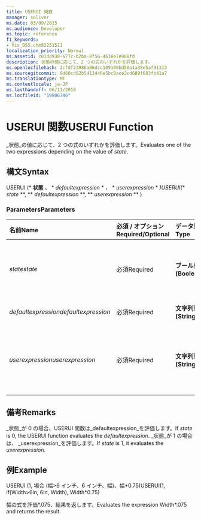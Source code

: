 ```yaml
---
title: USERUI 関数
manager: soliver
ms.date: 03/09/2015
ms.audience: Developer
ms.topic: reference
f1_keywords:
- Vis_DSS.chm82251511
localization_priority: Normal
ms.assetid: c01dd938-677c-b2ba-8f56-4638e7e988fd
description: 状態の値に応じて、2 つの式のいずれかを評価します。
ms.openlocfilehash: 2cfdf23986a06dcc109106bd50a1a38e5af91313
ms.sourcegitcommit: 9d60cd82b5413446e5bc8ace2cd689f683fb41a7
ms.translationtype: MT
ms.contentlocale: ja-JP
ms.lasthandoff: 06/11/2018
ms.locfileid: "19806746"
---
```

# <a name="userui-function"></a><span data-ttu-id="ffb85-103">USERUI 関数</span><span class="sxs-lookup"><span data-stu-id="ffb85-103">USERUI Function</span></span>

<span data-ttu-id="ffb85-104">_状態_の値に応じて、2 つの式のいずれかを評価します。</span><span class="sxs-lookup"><span data-stu-id="ffb85-104">Evaluates one of the two expressions depending on the value of  _state_.</span></span>
  
## <a name="syntax"></a><span data-ttu-id="ffb85-105">構文</span><span class="sxs-lookup"><span data-stu-id="ffb85-105">Syntax</span></span>

<span data-ttu-id="ffb85-106">USERUI (* **状態** *、* * *defaultexpression* * *、* * *userexpression* * *)</span><span class="sxs-lookup"><span data-stu-id="ffb85-106">USERUI(** *state* **, ** *defaultexpression* **, ** *userexpression* ** )</span></span> 
  
### <a name="parameters"></a><span data-ttu-id="ffb85-107">Parameters</span><span class="sxs-lookup"><span data-stu-id="ffb85-107">Parameters</span></span>

|<span data-ttu-id="ffb85-108">**名前**</span><span class="sxs-lookup"><span data-stu-id="ffb85-108">**Name**</span></span>|<span data-ttu-id="ffb85-109">**必須 / オプション**</span><span class="sxs-lookup"><span data-stu-id="ffb85-109">**Required/Optional**</span></span>|<span data-ttu-id="ffb85-110">**データ型**</span><span class="sxs-lookup"><span data-stu-id="ffb85-110">**Data Type**</span></span>|<span data-ttu-id="ffb85-111">**説明**</span><span class="sxs-lookup"><span data-stu-id="ffb85-111">**Description**</span></span>|
|:-----|:-----|:-----|:-----|
| <span data-ttu-id="ffb85-112">_state_</span><span class="sxs-lookup"><span data-stu-id="ffb85-112">_state_</span></span> <br/> |<span data-ttu-id="ffb85-113">必須</span><span class="sxs-lookup"><span data-stu-id="ffb85-113">Required</span></span>  <br/> |<span data-ttu-id="ffb85-114">**ブール型 (Boolean)**</span><span class="sxs-lookup"><span data-stu-id="ffb85-114">**Boolean**</span></span> <br/> |<span data-ttu-id="ffb85-115">評価する式を指定します。</span><span class="sxs-lookup"><span data-stu-id="ffb85-115">Determines which expression to evaluate.</span></span>  <br/> |
| <span data-ttu-id="ffb85-116">_defaultexpression_</span><span class="sxs-lookup"><span data-stu-id="ffb85-116">_defaultexpression_</span></span> <br/> |<span data-ttu-id="ffb85-117">必須</span><span class="sxs-lookup"><span data-stu-id="ffb85-117">Required</span></span>  <br/> |<span data-ttu-id="ffb85-118">**文字列型 (String)**</span><span class="sxs-lookup"><span data-stu-id="ffb85-118">**String**</span></span> <br/> |<span data-ttu-id="ffb85-119">既定の式。</span><span class="sxs-lookup"><span data-stu-id="ffb85-119">The default expression.</span></span>  <br/> |
| <span data-ttu-id="ffb85-120">_userexpression_</span><span class="sxs-lookup"><span data-stu-id="ffb85-120">_userexpression_</span></span> <br/> |<span data-ttu-id="ffb85-121">必須</span><span class="sxs-lookup"><span data-stu-id="ffb85-121">Required</span></span>  <br/> |<span data-ttu-id="ffb85-122">**文字列型 (String)**</span><span class="sxs-lookup"><span data-stu-id="ffb85-122">**String**</span></span> <br/> |<span data-ttu-id="ffb85-123">ユーザーによって指定された式を指定します。</span><span class="sxs-lookup"><span data-stu-id="ffb85-123">An expression supplied by the user.</span></span>  <br/> |
   
## <a name="remarks"></a><span data-ttu-id="ffb85-124">備考</span><span class="sxs-lookup"><span data-stu-id="ffb85-124">Remarks</span></span>

<span data-ttu-id="ffb85-125">_状態_が 0 の場合、USERUI 関数は_defaultexpression_を評価します。</span><span class="sxs-lookup"><span data-stu-id="ffb85-125">If  _state_ is 0, the USERUI function evaluates the  _defaultexpression_.</span></span> <span data-ttu-id="ffb85-126">_状態_が 1 の場合は、 _userexpression_を評価します。</span><span class="sxs-lookup"><span data-stu-id="ffb85-126">If  _state_ is 1, it evaluates the  _userexpression_.</span></span>
  
## <a name="example"></a><span data-ttu-id="ffb85-127">例</span><span class="sxs-lookup"><span data-stu-id="ffb85-127">Example</span></span>

<span data-ttu-id="ffb85-128">USERUI (1, 場合 (幅\>6 インチ、6 インチ、幅)、幅\*0.75)</span><span class="sxs-lookup"><span data-stu-id="ffb85-128">USERUI(1, if(Width\>6in, 6in, Width), Width\*0.75)</span></span> 
  
<span data-ttu-id="ffb85-129">幅の式を評価\*.075、結果を返します。</span><span class="sxs-lookup"><span data-stu-id="ffb85-129">Evaluates the expression Width\*.075 and returns the result.</span></span> 
  

